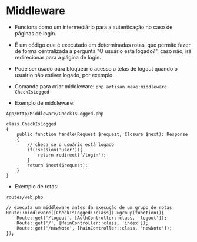 # Middleware

- Funciona como um intermediário para a autenticação no caso de páginas de login.
- É um código que é executado em determinadas rotas, que permite fazer de forma centralizada a pergunta "O usuário está logado?", caso não, irá redirecionar para a página de login.
- Pode ser usado para bloquear o acesso a telas de logout quando o usuário não estiver logado, por exemplo.
- Comando para criar middleware:
	`php artisan make:middleware CheckIsLogged`

- Exemplo de middleware:

```
App/Http/Middleware/CheckIsLogged.php

class CheckIsLogged
{
    public function handle(Request $request, Closure $next): Response
    {
        // checa se o usuário está logado
        if(!session('user')){
            return redirect('/login');
        }
        return $next($request);
    }
}
```

- Exemplo de rotas:

```
routes/web.php

// executa um middleware antes da execução de um grupo de rotas
Route::middleware([CheckIsLogged::class])->group(function(){
    Route::get('/logout', [AuthController::class, 'logout']);
    Route::get('/', [MainController::class, 'index']);
    Route::get('/newNote', [MainController::class, 'newNote']);
});
```